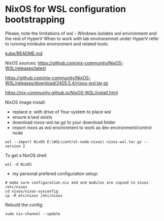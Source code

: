 # NixOS for WSL configuration bootstrapping

Please, note the limitations of wsl - Windows isolates wsl environment and the rest of HyperV
When to work with lab environemnet under HyperV refer to running minikube environment and related tools:

[kube/README.md](../kube/README.md)

NixOS sources: https://github.com/nix-community/NixOS-WSL/releases/latest

https://github.com/nix-community/NixOS-WSL/releases/download/2405.5.4/nixos-wsl.tar.gz

https://nix-community.github.io/NixOS-WSL/install.html

NixOS image install:

- replace e: with drive of Your system to place wsl
- ensure e:\wsl exists
- download nixos-wsl.tar.gz to your download folder
- import nixos as wsl environment to work as dev environment/control node

```
wsl --import NixOS E:\WSL\control-node-nixos\ nixos-wsl.tar.gz --version 2
```

To get a NixOS shell:
```
wsl -d NixOS
```

- my personal prefered configuration setup:

```
# make sure configuration.nix and and modules are copied to nixos /etc/nixos
cd nixos/nixos-sysconfig
cp -R etc/nixos /etc/nixos
```

Rebuild the config:
```
sudo nix-channel --update
```